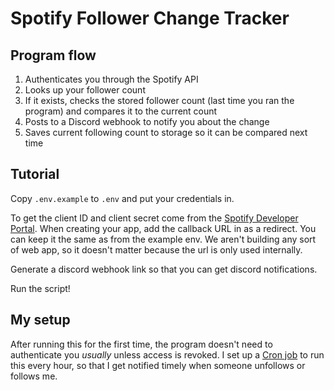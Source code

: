 # Spotify Follower Change Tracker

## Program flow

1. Authenticates you through the Spotify API
2. Looks up your follower count
3. If it exists, checks the stored follower count (last time you ran the program) and compares it to the current count
4. Posts to a Discord webhook to notify you about the change
5. Saves current following count to storage so it can be compared next time

## Tutorial

Copy `.env.example` to `.env` and put your credentials in.

To get the client ID and client secret come from the [Spotify Developer Portal](https://developer.spotify.com/). When creating your app, add the callback URL in as a redirect. You can keep it the same as from the example env. We aren't building any sort of web app, so it doesn't matter because the url is only used internally.

Generate a discord webhook link so that you can get discord notifications.

Run the script!

## My setup

After running this for the first time, the program doesn't need to authenticate you _usually_ unless access is revoked. I set up a [Cron job](https://en.wikipedia.org/wiki/Cron) to run this every hour, so that I get notified timely when someone unfollows or follows me.
